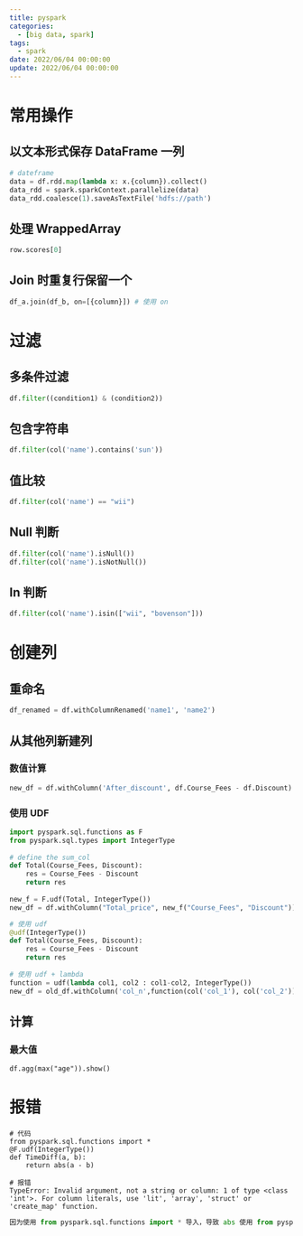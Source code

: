 ```yaml
---
title: pyspark
categories: 
  - [big data, spark]
tags:
  - spark
date: 2022/06/04 00:00:00
update: 2022/06/04 00:00:00
---
```


# 常用操作

## 以文本形式保存 DataFrame 一列

```python
# dateframe
data = df.rdd.map(lambda x: x.{column}).collect()
data_rdd = spark.sparkContext.parallelize(data)
data_rdd.coalesce(1).saveAsTextFile('hdfs://path')
```

## 处理 WrappedArray

```python
row.scores[0]
```

## Join 时重复行保留一个

```python
df_a.join(df_b, on=[{column}]) # 使用 on
```

# 过滤

## 多条件过滤

```python
df.filter((condition1) & (condition2))
```

## 包含字符串

```python
df.filter(col('name').contains('sun'))
```

## 值比较

```python
df.filter(col('name') == "wii")
```

## Null 判断

```python
df.filter(col('name').isNull())
df.filter(col('name').isNotNull())
```

## In 判断

```python
df.filter(col('name').isin(["wii", "bovenson"]))
```

# 创建列

## 重命名

```python
df_renamed = df.withColumnRenamed('name1', 'name2')
```

## 从其他列新建列

### 数值计算

```python
new_df = df.withColumn('After_discount', df.Course_Fees - df.Discount) 
```

### 使用 UDF

```python
import pyspark.sql.functions as F 
from pyspark.sql.types import IntegerType 
  
# define the sum_col 
def Total(Course_Fees, Discount): 
    res = Course_Fees - Discount 
    return res 
  
new_f = F.udf(Total, IntegerType()) 
new_df = df.withColumn("Total_price", new_f("Course_Fees", "Discount")) 

# 使用 udf
@udf(IntegerType())
def Total(Course_Fees, Discount): 
    res = Course_Fees - Discount 
    return res 
  
# 使用 udf + lambda
function = udf(lambda col1, col2 : col1-col2, IntegerType())
new_df = old_df.withColumn('col_n',function(col('col_1'), col('col_2')))
```

## 计算

### 最大值

```python3
df.agg(max("age")).show()
```

# 报错

```shell
# 代码
from pyspark.sql.functions import *
@F.udf(IntegerType())
def TimeDiff(a, b): 
    return abs(a - b)
    
# 报错
TypeError: Invalid argument, not a string or column: 1 of type <class 'int'>. For column literals, use 'lit', 'array', 'struct' or 'create_map' function.
```

```python
因为使用 from pyspark.sql.functions import * 导入，导致 abs 使用 from pyspark.sql.functions 内的函数
```


